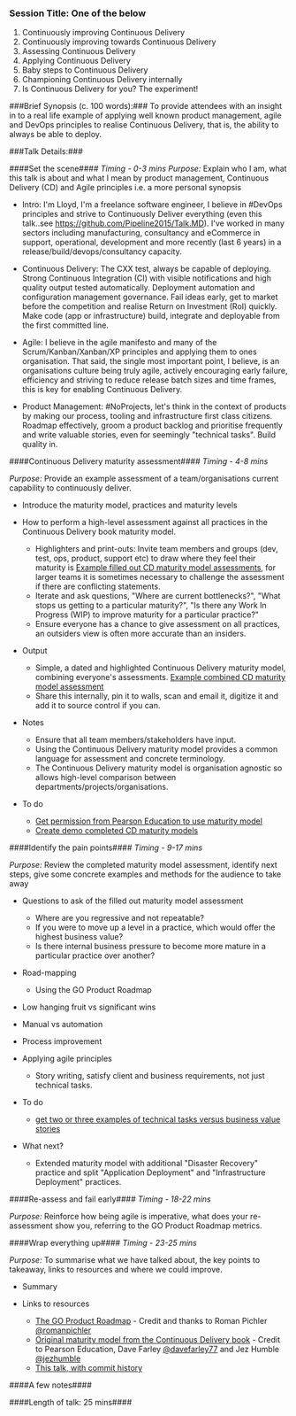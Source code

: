 ### Session Title: One of the below ###
1. Continuously improving Continuous Delivery
1. Continuously improving towards Continuous Delivery
1. Assessing Continuous Delivery
1. Applying Continuous Delivery
1. Baby steps to Continuous Delivery
1. Championing Continuous Delivery internally
1. Is Continuous Delivery for you? The experiment!

###Brief Synopsis (c. 100 words):###
To provide attendees with an insight in to a real life example of applying well known product management, agile and DevOps principles to realise Continuous Delivery, that is, the ability to always be able to deploy. 

###Talk Details:###

####Set the scene####
*Timing - 0-3 mins*
*Purpose:* Explain who I am, what this talk is about and what I mean by product management, Continuous Delivery (CD) and Agile principles i.e. a more personal synopsis

* Intro: I'm Lloyd, I'm a freelance software engineer, I believe in #DevOps principles and strive to Continuously Deliver everything (even this talk..see https://github.com/Pipeline2015/Talk.MD). I've worked in many sectors including manufacturing, consultancy and eCommerce in support, operational, development and more recently (last 6 years) in a release/build/devops/consultancy capacity. 

* Continuous Delivery:  The CXX test, always be capable of deploying. Strong Continuous Integration (CI) with visible notifications and high quality output tested automatically. Deployment automation and configuration management governance. Fail ideas early, get to market before the competition and realise Return on Investment (RoI) quickly. Make code (app or infrastructure) build, integrate and deployable from the first committed line.

* Agile: I believe in the agile manifesto and many of the Scrum/Kanban/Xanban/XP principles and applying them to ones organisation. That said, the single most important point, I believe, is an organisations culture being truly agile, actively encouraging early failure, efficiency and striving to reduce release batch sizes and time frames, this is key for enabling Continuous Delivery. 

* Product Management: #NoProjects, let's think in the context of products by making our process, tooling and infrastructure first class citizens. Roadmap effectively, groom a product backlog and prioritise frequently and write valuable stories, even for seemingly "technical tasks". Build quality in. 

####Continuous Delivery maturity assessment####
*Timing - 4-8 mins*

*Purpose:* Provide an example assessment of a team/organisations current capability to continuously deliver.  
* Introduce the maturity model, practices and maturity levels
* How to perform a high-level assessment against all practices in the Continuous Delivery book maturity model. 
  * Highlighters and print-outs: Invite team members and groups (dev, test, ops, product, support etc) to draw where they feel their maturity is [Example filled out CD maturity model assessments](https://github.com/lholman/Pipeline2015/issues/2), for larger teams it is sometimes necessary to challenge the assessment if there are conflicting statements.
  * Iterate and ask questions, "Where are current bottlenecks?", "What stops us getting to a particular maturity?", "Is there any Work In Progress (WIP) to improve maturity for a particular practice?"
  * Ensure everyone has a chance to give assessment on all practices, an outsiders view is often more accurate than an insiders.   
  
* Output
  * Simple, a dated and highlighted Continuous Delivery maturity model, combining everyone's assessments. [Example combined CD maturity model assessment]()
  * Share this internally, pin it to walls, scan and email it, digitize it and add it to source control if you can. 

* Notes
  * Ensure that all team members/stakeholders have input.   
  * Using the Continuous Delivery maturity model provides a common language for assessment and concrete terminology.
  * The Continuous Delivery maturity model is organisation agnostic so allows high-level comparison between departments/projects/organisations.
  
* To do  
  * [Get permission from Pearson Education to use maturity model](https://github.com/lholman/Pipeline2015/issues/1)
  * [Create demo completed CD maturity models](https://github.com/lholman/Pipeline2015/issues/2)
  
####Identify the pain points####
*Timing - 9-17 mins*

*Purpose:* Review the completed maturity model assessment, identify next steps, give some concrete examples and methods for the audience to take away

* Questions to ask of the filled out maturity model assessment 
  * Where are you regressive and not repeatable?
  * If you were to move up a level in a practice, which would offer the highest business value?
  * Is there internal business pressure to become more mature in a particular practice over another?
* Road-mapping
  * Using the GO Product Roadmap 
* Low hanging fruit vs significant wins
* Manual vs automation
* Process improvement
* Applying agile principles
  * Story writing, satisfy client and business requirements, not just technical tasks. 

* To do
  * [get two or three examples of technical tasks versus business value stories](https://)   

* What next?
  * Extended maturity model with additional "Disaster Recovery" practice and split "Application Deployment" and "Infrastructure Deployment" practices.

####Re-assess and fail early####
*Timing - 18-22 mins*

*Purpose:* Reinforce how being agile is imperative, what does your re-assessment show you, referring to the GO Product Roadmap metrics.  
  
####Wrap everything up####
*Timing - 23-25 mins*

*Purpose:* To summarise what we have talked about, the key points to takeaway, links to resources and where we could improve.

* Summary

* Links to resources
  * [The GO Product Roadmap](http://www.romanpichler.com/tools/product-roadmap/) - Credit and thanks to Roman Pichler [@romanpichler](https://twitter.com/romanpichler)
  * [Original maturity model from the Continuous Delivery book]() - Credit to Pearson Education, Dave Farley [@davefarley77](https://twitter.com/davefarley77) and Jez Humble [@jezhumble](https://twitter.com/jezhumble) 
  * [This talk, with commit history](https://github.com/lholman/Pipeline2015/blob/master/README.MD)
  
####A few notes####

  
####Length of talk: 25 mins####
